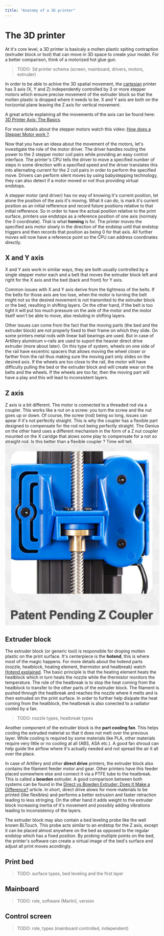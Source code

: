 ```yaml
---
title: "Anatomy of a 3D printer"
---
```

# The 3D printer

At it's core level, a 3D printer is basicaly a molten plastic spiting contraption (extruder block or tool) that can move in 3D space to create your model. For a better comparison, think of a motorized hot glue gun. 

> TODO: 3d printer schema (screen, mainboard, drivers, motors, extruder)

In order to be able to achive the 3D spatial movement, the [cartesian](https://en.wikipedia.org/wiki/Cartesian_coordinate_robot) printer has 3 axis (X, Y and Z) independently controlled by 3 or more stepper motors which ensure precise movement of the extruder block so that the molten plastic is dropped where it needs to be. X and Y axis are both on the horizontal plane leaving the Z axis for vertical movement. 

A great article explaining all the movements of the axis can be found here: [3D Printer Axis: The Basics](https://all3dp.com/2/3d-printer-axis-all-you-need-to-know/). 

For more details about the stepper motors watch this video: [How does a Stepper Motor work ?](https://www.youtube.com/watch?v=eyqwLiowZiU). 

Now that you have an ideea about the movement of the motors, let's investigate the role of the motor driver. The driver handles routing the power to the 2 stepper motor coil pairs while providing an easy control interface. The printer's CPU tells the driver to move a specified number of steps in some direction with a specified speed and the driver translates this into alternating current for the 2 coil pairs in order to perform the specified move. Drivers can perform silent moves by using babystepping technology, they can also detect if a motor moved or not thus providing virtual endstops. 

A stepper motor (and driver) has no way of knowing it's current position, let alone the position of the axis it's moving. What it can do, is mark it's current position as an initial refference and record future positions relative to that initial refference. So in order to have the actual position relative to the print surface, printers use endstops as a reference position of one axis (normaly the 0 coordinate). That is what **homing** is for. The printer moves the specified axis motor slowly in the direction of the endstop until that endstop triggers and then records that position as being 0 for that axis. All further moves will now have a reference point so the CPU can address coordinates directly.

## X and Y axis

X and Y axis work in similar ways, they are both usually controlled by a single stepper motor each and a belt that moves the extruder block left and right for the X axis and the bed (back and front) for Y axis. 

Common issues with X and Y axis derive from the tightness of the belts. If the belts for those axis are too lose, when the motor is turning the belt might not so the desired movement is not transmited to the extruder block or the bed, resulting in shifting layers. On the other hand, if the belt is too tight it will put too much pressure on the axle of the motor and the motor itself won't be able to move, also resluting in shifting layers. 

Other issues can come from the fact that the moving parts (the bed and the extruder block) are not properly fixed to their frame on which they slide. On some printers metal rods with linear ball bearings are used. But in case of Artillery aluminium v-rails are used to suport the heavier direct drive extruder (more about later). On this type of system, wheels on one side of the rail have excentric spacers that allows moving the wheel closer or farther from the rail thus making sure the moving part only slides on the desired axis. If the wheels are too close to the rail, the motor will have difficulty pulling the bed or the extruder block and will create wear on the belts and the wheels. If the wheels are too far, then the moving part will have a play and this will lead to inconsistent layers.

## Z axis

Z axis is a bit different. The motor is connected to a threaded rod via a coupler. This works like a nut on a screw: you turn the screw and the nut goes up or down. Of course, the screw (rod) being so long, issues can apear if it's not perfectly straight. This is why the coupler has a flexible part designed to compensate for the rod not being perfectly straight. The Genius on the other hand uses a different mechanism in the form of a Z nut coupler mounted on the X caridge that alows some play to compensate for a not so straight rod. Is this better than a flexible coupler ? Time will tell.
![Z-coupler](img/z_coupler.png)

## Extruder block

The extruder block (or generic tool) is responsible for droping molten plastic on the print surface. It's centerpiece is the **hotend**, this is where most of the magic happens. For more details about the hotend parts (nozzle, heatblock, heating element, thermistor and heatbreak) watch [Hotend explained](https://www.youtube.com/watch?v=OzRAVkXjw3I). The basic principle is that the heating element heats the heatblock which in turn heats the nozzle while the thermistor monitors the temperature. The role of the heatbreak is to stop the heat coming from the heatblock to transfer to the other parts of the extruder block. The filament is pushed through the heatbreak and reaches the nozzle where it melts and is then extruded on the print surface. In order to further help disipate the heat coming from the heatblock, the heatbreak is also conected to a radiator cooled by a fan.

> TODO: nozzle types, heatbreak types

Another component of the extruder block is the **part cooling fan**. This helps cooling the extruded material so that it does not melt over the previous layer. While cooling is required by some materials like PLA, other materials require very little or no cooling at all (ABS, ASA etc.). A good fan shroud can help guide the airflow where it's actually needed and not spread the air it all over the place.

In case of Artillery and other **direct drive** printers, the extruder block also contains the filament feeder motor and gear. Other printers have this feeder placed somewhere else and connect it via a PTFE tube to the heatbreak. This is called a **bowden** extruder. A good comparison between both systems can be found in the [Direct vs Bowden Extruder: Does It Make a Difference?](https://all3dp.com/2/direct-vs-bowden-extruder-technology-shootout/) article. In short, direct drive alows for more materials to be printed (like flexibles) and performs a better extrusion and faster retraction leading to less stringing. On the other hand it adds weight to the extruder block increasing inertia of it's movement and possibly adding vibrations leading to inconsistency of the layers.

The extruder block may also contain a bed leveling probe like the well known BLTouch. This probe acts similar to an endstop for the Z axis, except it can be placed almost anywhere on the bed as opposed to the regular endstop which has a fixed position. By probing multiple points on the bed, the printer's software can create a virtual image of the bed's surface and adjust all print moves acordingly.

## Print bed

> TODO: surface types, bed leveling and the first layer

## Mainboard

> TODO: role, software (Marlin), version

## Control screen

> TODO: role, types (mainboard controlled, independent)
